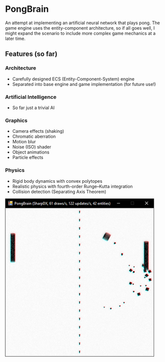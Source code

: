 # PongBrain

An attempt at implementing an artificial neural network that plays pong. The game engine uses the entity-component architecture, so if all goes well, I might expand the scenario to include more complex game mechanics at a later time.

## Features (so far)

### Architecture
* Carefully designed ECS (Entity-Component-System) engine
* Separated into base engine and game implementation (for future use!)

### Artificial Intelligence
* So far just a trivial AI

### Graphics
* Camera effects (shaking)
* Chromatic aberration
* Motion blur
* Noise (ISO) shader
* Object animations
* Particle effects

### Physics
* Rigid body dynamics with convex polytopes
* Realistic physics with fourth-order Runge–Kutta integration
* Collision detection (Separating Axis Theorem)


![PongBrain in action!](img/Screenshot4.png "PongBrain in action!")
